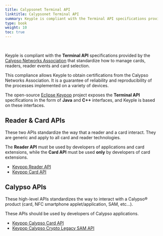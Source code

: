 ```yaml
---
title: Calypsonet Terminal API
linktitle: Calypsonet Terminal API
summary: Keyple is compliant with the Terminal API specifications provided by the Calypso Networks Association that standardize how to manage cards, readers, reader events and card selection.
type: book
weight: 10
toc: true
---
```


<br>

Keyple is compliant with the **Terminal API** specifications provided by the [Calypso Networks Association](https://calypsonet.org) that standardize how to manage cards, readers, reader events and card selection.

This compliance allows Keyple to obtain certifications from the Calypso Networks Association.
It is a guarantee of reliability and reproducibility of the processes implemented on a variety of devices.

The open-source [Eclipse Keypop](https://keypop.org) project exposes the **Terminal API** specifications in the form of 
**Java** and **C++** interfaces,
and Keyple is based on these interfaces.

## Reader & Card APIs

These two APIs standardize the way that a reader and a card interact.
They are generic and apply to all card and reader technologies.

The **Reader API** must be used by developers of applications and card extensions, while the **Card API** must be used **only** by developers of card extensions.

* [Keypop Reader API](https://keypop.org/apis/keypop-reader-api/)
* [Keypop Card API](https://keypop.org/apis/keypop-card-api/)

## Calypso APIs

These high-level APIs standardizes the way to interact with a Calypso® product (card, NFC smartphone applet/application, SAM, etc...).

These APIs should be used by developers of Calypso applications.

* [Keypop Calypso Card API](https://keypop.org/apis/keypop-calypso-card-api/)
* [Keypop Calypso Crypto Legacy SAM API](https://keypop.org/apis/keypop-calypso-crypto-legacysam-api/)